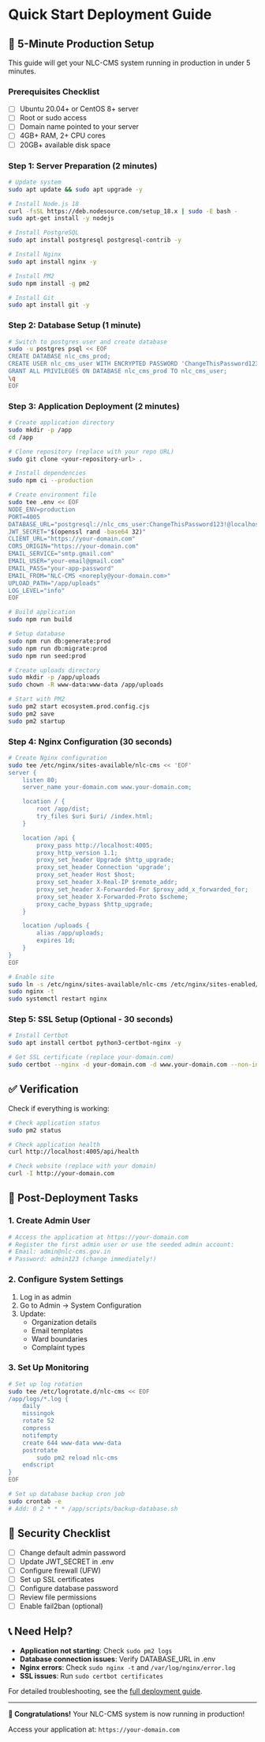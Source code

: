 # Quick Start Deployment Guide

## 🚀 5-Minute Production Setup

This guide will get your NLC-CMS system running in production in under 5 minutes.

### Prerequisites Checklist

- [ ] Ubuntu 20.04+ or CentOS 8+ server
- [ ] Root or sudo access
- [ ] Domain name pointed to your server
- [ ] 4GB+ RAM, 2+ CPU cores
- [ ] 20GB+ available disk space

### Step 1: Server Preparation (2 minutes)

```bash
# Update system
sudo apt update && sudo apt upgrade -y

# Install Node.js 18
curl -fsSL https://deb.nodesource.com/setup_18.x | sudo -E bash -
sudo apt-get install -y nodejs

# Install PostgreSQL
sudo apt install postgresql postgresql-contrib -y

# Install Nginx
sudo apt install nginx -y

# Install PM2
sudo npm install -g pm2

# Install Git
sudo apt install git -y
```

### Step 2: Database Setup (1 minute)

```bash
# Switch to postgres user and create database
sudo -u postgres psql << EOF
CREATE DATABASE nlc_cms_prod;
CREATE USER nlc_cms_user WITH ENCRYPTED PASSWORD 'ChangeThisPassword123!';
GRANT ALL PRIVILEGES ON DATABASE nlc_cms_prod TO nlc_cms_user;
\q
EOF
```

### Step 3: Application Deployment (2 minutes)

```bash
# Create application directory
sudo mkdir -p /app
cd /app

# Clone repository (replace with your repo URL)
sudo git clone <your-repository-url> .

# Install dependencies
sudo npm ci --production

# Create environment file
sudo tee .env << EOF
NODE_ENV=production
PORT=4005
DATABASE_URL="postgresql://nlc_cms_user:ChangeThisPassword123!@localhost:5432/nlc_cms_prod"
JWT_SECRET="$(openssl rand -base64 32)"
CLIENT_URL="https://your-domain.com"
CORS_ORIGIN="https://your-domain.com"
EMAIL_SERVICE="smtp.gmail.com"
EMAIL_USER="your-email@gmail.com"
EMAIL_PASS="your-app-password"
EMAIL_FROM="NLC-CMS <noreply@your-domain.com>"
UPLOAD_PATH="/app/uploads"
LOG_LEVEL="info"
EOF

# Build application
sudo npm run build

# Setup database
sudo npm run db:generate:prod
sudo npm run db:migrate:prod
sudo npm run seed:prod

# Create uploads directory
sudo mkdir -p /app/uploads
sudo chown -R www-data:www-data /app/uploads

# Start with PM2
sudo pm2 start ecosystem.prod.config.cjs
sudo pm2 save
sudo pm2 startup
```

### Step 4: Nginx Configuration (30 seconds)

```bash
# Create Nginx configuration
sudo tee /etc/nginx/sites-available/nlc-cms << 'EOF'
server {
    listen 80;
    server_name your-domain.com www.your-domain.com;

    location / {
        root /app/dist;
        try_files $uri $uri/ /index.html;
    }

    location /api {
        proxy_pass http://localhost:4005;
        proxy_http_version 1.1;
        proxy_set_header Upgrade $http_upgrade;
        proxy_set_header Connection 'upgrade';
        proxy_set_header Host $host;
        proxy_set_header X-Real-IP $remote_addr;
        proxy_set_header X-Forwarded-For $proxy_add_x_forwarded_for;
        proxy_set_header X-Forwarded-Proto $scheme;
        proxy_cache_bypass $http_upgrade;
    }

    location /uploads {
        alias /app/uploads;
        expires 1d;
    }
}
EOF

# Enable site
sudo ln -s /etc/nginx/sites-available/nlc-cms /etc/nginx/sites-enabled/
sudo nginx -t
sudo systemctl restart nginx
```

### Step 5: SSL Setup (Optional - 30 seconds)

```bash
# Install Certbot
sudo apt install certbot python3-certbot-nginx -y

# Get SSL certificate (replace your-domain.com)
sudo certbot --nginx -d your-domain.com -d www.your-domain.com --non-interactive --agree-tos --email admin@your-domain.com
```

## ✅ Verification

Check if everything is working:

```bash
# Check application status
sudo pm2 status

# Check application health
curl http://localhost:4005/api/health

# Check website (replace with your domain)
curl -I http://your-domain.com
```

## 🔧 Post-Deployment Tasks

### 1. Create Admin User

```bash
# Access the application at https://your-domain.com
# Register the first admin user or use the seeded admin account:
# Email: admin@nlc-cms.gov.in
# Password: admin123 (change immediately!)
```

### 2. Configure System Settings

1. Log in as admin
2. Go to Admin → System Configuration
3. Update:
   - Organization details
   - Email templates
   - Ward boundaries
   - Complaint types

### 3. Set Up Monitoring

```bash
# Set up log rotation
sudo tee /etc/logrotate.d/nlc-cms << EOF
/app/logs/*.log {
    daily
    missingok
    rotate 52
    compress
    notifempty
    create 644 www-data www-data
    postrotate
        sudo pm2 reload nlc-cms
    endscript
}
EOF

# Set up database backup cron job
sudo crontab -e
# Add: 0 2 * * * /app/scripts/backup-database.sh
```

## 🚨 Security Checklist

- [ ] Change default admin password
- [ ] Update JWT_SECRET in .env
- [ ] Configure firewall (UFW)
- [ ] Set up SSL certificates
- [ ] Configure database password
- [ ] Review file permissions
- [ ] Enable fail2ban (optional)

## 📞 Need Help?

- **Application not starting**: Check `sudo pm2 logs`
- **Database connection issues**: Verify DATABASE_URL in .env
- **Nginx errors**: Check `sudo nginx -t` and `/var/log/nginx/error.log`
- **SSL issues**: Run `sudo certbot certificates`

For detailed troubleshooting, see the [full deployment guide](../DEPLOYMENT_GUIDE.md).

---

**🎉 Congratulations!** Your NLC-CMS system is now running in production!

Access your application at: `https://your-domain.com`